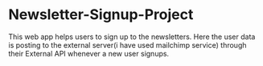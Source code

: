 # Newsletter-Signup-Project
This web app helps users to sign up to the newsletters.
Here the user data is posting to the external server(i have used mailchimp service) through their External API whenever a new user signups.
